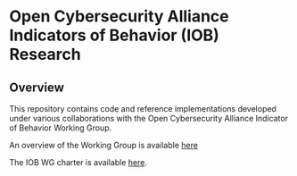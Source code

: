 # Open Cybersecurity Alliance Indicators of Behavior (IOB) Research

## Overview
This repository contains code and reference implementations developed under various collaborations with the Open Cybersecurity Alliance Indicator of Behavior Working Group.

An overview of the Working Group is available [here](https://github.com/opencybersecurityalliance/documentation/blob/master/iob-wg/IOB%20WG%20Overview.pdf)

The IOB WG charter is available [here](https://github.com/opencybersecurityalliance/documentation/blob/master/iob-wg/charter.md).
